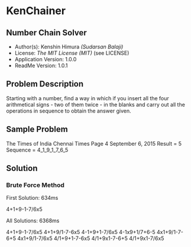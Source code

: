 # KenChainer
## Number Chain Solver
* Author(s): Kenshin Himura *(Sudarsan Balaji)*
* License: *The MIT License (MIT)* (see LICENSE)
* Application Version: 1.0.0
* ReadMe Version: 1.0.1

## Problem Description
Starting with a number, find a way in which if you insert all the four arithmetical signs - two of them twice - in the blanks and carry out all the operations in sequence to obtain the answer given.

## Sample Problem

The Times of India
Chennai Times
Page 4
September 6, 2015
Result = 5
Sequence = 4_1_9_1_7_6_5

## Solution

### Brute Force Method

First Solution: 634ms

4+1+9-1-7/6x5

All Solutions:  6368ms

4+1+9-1-7/6x5
4+1+9/1-7-6x5
4-1+9+1-7/6x5
4-1x9+1/7+6-5
4x1+9/1-7-6+5
4x1+9/1-7/6x5
4/1+9+1-7-6x5
4/1+9x1-7-6+5
4/1+9x1-7/6x5
